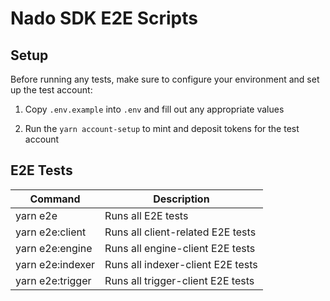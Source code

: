 # Nado SDK E2E Scripts

## Setup

Before running any tests, make sure to configure your environment and set up the test account:

1. Copy `.env.example` into `.env` and fill out any appropriate values

2. Run the `yarn account-setup` to mint and deposit tokens for the test account

## E2E Tests

| Command          | Description                       |
|------------------|-----------------------------------|
| yarn e2e         | Runs all E2E tests                |
| yarn e2e:client  | Runs all client-related E2E tests |
| yarn e2e:engine  | Runs all engine-client E2E tests  |
| yarn e2e:indexer | Runs all indexer-client E2E tests |
| yarn e2e:trigger | Runs all trigger-client E2E tests |
